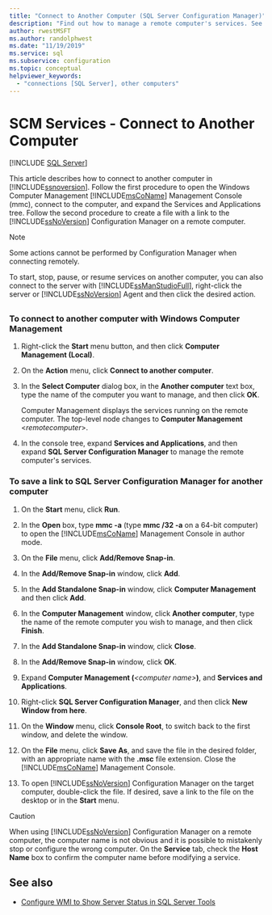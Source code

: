 ```yaml
---
title: "Connect to Another Computer (SQL Server Configuration Manager)"
description: "Find out how to manage a remote computer's services. See how to use SQL Server Configuration Manager or SQL Server Management Studio for this task."
author: rwestMSFT
ms.author: randolphwest
ms.date: "11/19/2019"
ms.service: sql
ms.subservice: configuration
ms.topic: conceptual
helpviewer_keywords:
  - "connections [SQL Server], other computers"
---
```

# SCM Services - Connect to Another Computer

 [!INCLUDE [SQL Server](../../includes/applies-to-version/sqlserver.md)]

This article describes how to connect to another computer in [!INCLUDE[ssnoversion](../../includes/ssnoversion-md.md)]. Follow the first procedure to open the Windows Computer Management [!INCLUDE[msCoName](../../includes/msconame-md.md)] Management Console (mmc), connect to the computer, and expand the Services and Applications tree. Follow the second procedure to create a file with a link to the [!INCLUDE[ssNoVersion](../../includes/ssnoversion-md.md)] Configuration Manager on a remote computer.

> [!NOTE]
> Some actions cannot be performed by Configuration Manager when connecting remotely.

To start, stop, pause, or resume services on another computer, you can also connect to the server with [!INCLUDE[ssManStudioFull](../../includes/ssmanstudiofull-md.md)], right-click the server or [!INCLUDE[ssNoVersion](../../includes/ssnoversion-md.md)] Agent and then click the desired action.

## <a name="SSMSProcedure"></a>

### To connect to another computer with Windows Computer Management

1. Right-click the **Start** menu button, and then click **Computer Management (Local)**.
2. On the **Action** menu, click **Connect to another computer**.
3. In the **Select Computer** dialog box, in the **Another computer** text box, type the name of the computer you want to manage, and then click **OK**.

   Computer Management displays the services running on the remote computer. The top-level node changes to **Computer Management** \<*remotecomputer*>.

4. In the console tree, expand **Services and Applications**, and then expand **SQL Server Configuration Manager** to manage the remote computer's services.

### To save a link to SQL Server Configuration Manager for another computer

1. On the **Start** menu, click **Run**.

2. In the **Open** box, type **mmc -a** (type **mmc /32 -a** on a 64-bit computer) to open the [!INCLUDE[msCoName](../../includes/msconame-md.md)] Management Console in author mode.
3. On the **File** menu, click **Add/Remove Snap-in**.
4. In the **Add/Remove Snap-in** window, click **Add**.
5. In the **Add Standalone Snap-in** window, click **Computer Management** and then click **Add**.
6. In the **Computer Management** window, click **Another computer**, type the name of the remote computer you wish to manage, and then click **Finish**.
7. In the **Add Standalone Snap-in** window, click **Close**.
8. In the **Add/Remove Snap-in** window, click **OK**.
9. Expand **Computer Management (**_\<computer name>_**)**, and **Services and Applications**.
10. Right-click **SQL Server Configuration Manager**, and then click **New Window from here**.
11. On the **Window** menu, click **Console Root**, to switch back to the first window, and delete the window.
12. On the **File** menu, click **Save As**, and save the file in the desired folder, with an appropriate name with the **.msc** file extension. Close the [!INCLUDE[msCoName](../../includes/msconame-md.md)] Management Console.
13. To open [!INCLUDE[ssNoVersion](../../includes/ssnoversion-md.md)] Configuration Manager on the target computer, double-click the file. If desired, save a link to the file on the desktop or in the **Start** menu.

> [!CAUTION]
> When using [!INCLUDE[ssNoVersion](../../includes/ssnoversion-md.md)] Configuration Manager on a remote computer, the computer name is not obvious and it is possible to mistakenly stop or configure the wrong computer. On the **Service** tab, check the **Host Name** box to confirm the computer name before modifying a service.

## See also

- [Configure WMI to Show Server Status in SQL Server Tools](../../ssms/configure-wmi-to-show-server-status-in-sql-server-tools.md)
